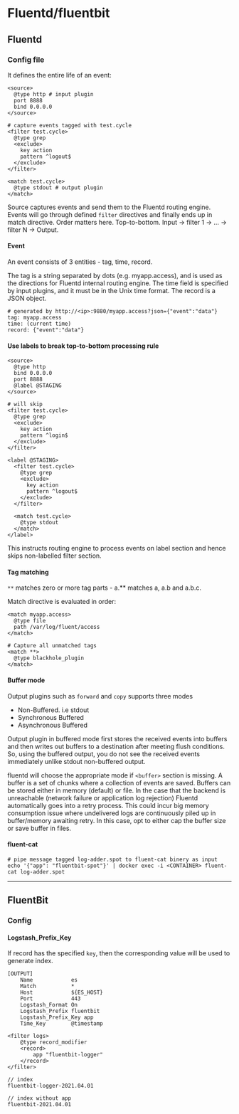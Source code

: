 # Fluentd/fluentbit

## Fluentd

### Config file

It defines the entire life of an event:

```config
<source>
  @type http # input plugin
  port 8888
  bind 0.0.0.0
</source>

# capture events tagged with test.cycle
<filter test.cycle>
  @type grep
  <exclude>
    key action
    pattern ^logout$
  </exclude>
</filter>

<match test.cycle>
  @type stdout # output plugin
</match>
```

Source captures events and send them to the Fluentd routing engine. Events will go through defined `filter` directives and finally ends up in match directive. Order matters here. Top-to-bottom. Input -> filter 1 -> ... -> filter N -> Output.

#### Event
An event consists of 3 entities - tag, time, record.

The tag is a string separated by dots (e.g. myapp.access), and is used as the directions for Fluentd internal routing engine. The time field is specified by input plugins, and it must be in the Unix time format. The record is a JSON object.

```
# generated by http://<ip>:9880/myapp.access?json={"event":"data"}
tag: myapp.access
time: (current time)
record: {"event":"data"}
```

#### Use labels to break top-to-bottom processing rule

```config
<source>
  @type http
  bind 0.0.0.0
  port 8888
  @label @STAGING
</source>

# will skip
<filter test.cycle>
  @type grep
  <exclude>
    key action
    pattern ^login$
  </exclude>
</filter>

<label @STAGING>
  <filter test.cycle>
    @type grep
    <exclude>
      key action
      pattern ^logout$
    </exclude>
  </filter>

  <match test.cycle>
    @type stdout
  </match>
</label>
```

This instructs routing engine to process events on label section and hence skips non-labelled filter section.

#### Tag matching

`**` matches zero or more tag parts - a.** matches a, a.b and a.b.c.

Match directive is evaluated in order:

```
<match myapp.access>
  @type file
  path /var/log/fluent/access
</match>

# Capture all unmatched tags
<match **>
  @type blackhole_plugin
</match>
```

#### Buffer mode

Output plugins such as `forward` and `copy` supports three modes

- Non-Buffered. i.e stdout
- Synchronous Buffered
- Asynchronous Buffered

Output plugin in buffered mode first stores the received events into buffers and then writes out buffers to a destination after meeting flush conditions. So, using the buffered output, you do not see the received events immediately unlike stdout non-buffered output.

fluentd will choose the appropriate mode if `<buffer>` section is missing. A buffer is a set of chunks where a collection of events are saved. Buffers can be
stored either in memory (default) or file. In the case that the backend is unreachable (network failure or application log rejection) Fluentd automatically goes into a retry process. This could incur big memory consumption issue where undelivered logs are continuously piled up in buffer/memory awaiting retry. In this case, opt to either cap the buffer size or save buffer in files.

#### fluent-cat

```shell
# pipe message tagged log-adder.spot to fluent-cat binery as input
echo '{"app": "fluentbit-spot"}' | docker exec -i <CONTAINER> fluent-cat log-adder.spot
```

---

## FluentBit

### Config

#### Logstash_Prefix_Key

If record has the specified `key`, then the corresponding value will be used to generate index.

```
[OUTPUT]
    Name            es
    Match           *
    Host            ${ES_HOST}
    Port            443
    Logstash_Format On
    Logstash_Prefix fluentbit
    Logstash_Prefix_Key app
    Time_Key        @timestamp

<filter logs>
    @type record_modifier
    <record>
        app "fluentbit-logger"
    </record>
</filter>

// index
fluentbit-logger-2021.04.01

// index without app
fluentbit-2021.04.01
```
